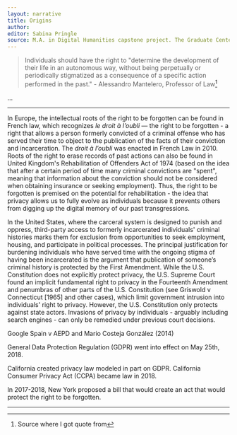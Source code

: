 ```yaml
---
layout: narrative
title: Origins
author:
editor: Sabina Pringle
source: M.A. in Digital Humanities capstone project. The Graduate Center - CUNY. May 2020
---
```


> Individuals should have the right to "determine the development of their life in an autonomous way, without being perpetually or periodically stigmatized as a consequence of a specific action performed in the past." - Alessandro Mantelero, Professor of Law[^fn1]

...

[^fn1]: Source where I got quote from

---

In Europe, the intellectual roots of the right to be forgotten can be found in French law, which recognizes *le droit à l’oubli* — the right to be forgotten - a right that allows a person formerly convicted of a criminal offense who has served their time to object to the publication of the facts of their conviction and incarceration. The *droit à l’oubli* was enacted in French Law in 2010. Roots of the right to erase records of past actions can also be found in United Kingdom's Rehabilitation of Offenders Act of 1974 (based on the idea that after a certain period of time many criminal convictions are "spent", meaning that information about the conviction should not be considered when obtaining insurance or seeking employment). Thus, the right to be forgotten is premised on the potential for rehabilitation - the idea that privacy allows us to fully evolve as individuals because it prevents others from digging up the digital memory of our past transgressions.

In the United States, where the carceral system is designed to punish and oppress, third-party access to formerly incarcerated individuals' criminal histories marks them for exclusion from opportunities to seek employment, housing, and participate in political processes. The principal justification for burdening individuals who have served time with the ongoing stigma of having been incarcerated is the argument that publication of someone’s criminal history is protected by the First Amendment. While the U.S. Constitution does not explicitly protect privacy, the U.S. Supreme Court found an implicit fundamental right to privacy in the Fourteenth Amendment and penumbras of other parts of the U.S. Constitution (see Griswold v Connecticut [1965] and other cases), which limit government intrusion into individuals' right to privacy. However, the U.S. Constitution only protects against state actors. Invasions of privacy by individuals - arguably including search engines - can only be remedied under previous court decisions.

Google Spain v AEPD and Mario Costeja González (2014)

General Data Protection Regulation (GDPR) went into effect on May 25th, 2018.

California created privacy law modeled in part on GDPR. California Consumer Privacy Act (CCPA) became law in 2018.

In 2017-2018, New York proposed a bill that would create an act that would protect the right to be forgotten.

---
